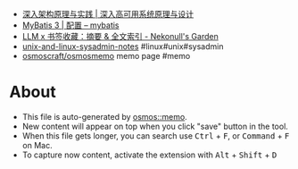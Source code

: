 - [深入架构原理与实践 | 深入高可用系统原理与设计](https://www.thebyte.com.cn/)
- [MyBatis 3 | 配置 – mybatis](https://mybatis.org/mybatis-3/zh_CN/configuration.html)
- [LLM x 书签收藏：摘要 & 全文索引 - Nekonull's Garden](https://nekonull.me/posts/llm_x_bookmark/)
- [unix-and-linux-sysadmin-notes](https://github.com/abdoufermat5/unix-and-linux-sysadmin-notes/blob/main/README.md) #linux#unix#sysadmin
- [osmoscraft/osmosmemo](https://github.com/osmoscraft/osmosmemo) memo page #memo

# About

- This file is auto-generated by [osmos::memo](https://github.com/osmoscraft/osmosmemo).
- New content will appear on top when you click "save" button in the tool.
- When this file gets longer, you can search use <kbd>Ctrl</kbd> + <kbd>F</kbd>, or <kbd>Command</kbd> + <kbd>F</kbd> on Mac.
- To capture now content, activate the extension with <kbd>Alt</kbd> + <kbd>Shift</kbd> + <kbd>D</kbd>
